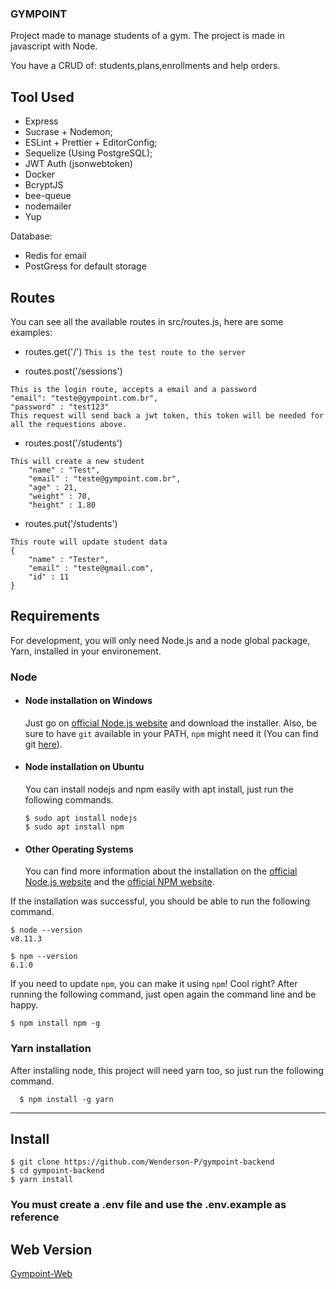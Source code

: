 <h3>GYMPOINT</h3>
Project made to manage students of a gym.
The project is made in javascript with Node.

You have a CRUD of: students,plans,enrollments and help orders.


## Tool Used

* Express
* Sucrase + Nodemon;
* ESLint + Prettier + EditorConfig;
* Sequelize (Using PostgreSQL);
* JWT Auth (jsonwebtoken)
* Docker
* BcryptJS
* bee-queue
* nodemailer
* Yup

Database:
* Redis for email
* PostGress for default storage


## Routes
You can see all the available routes in src/routes.js, here are some examples:

- routes.get('/')
  `This is the test route to the server`
  
- routes.post('/sessions')
```
This is the login route, accepts a email and a password
"email": "teste@gympoint.com.br",
"password" : "test123"
This request will send back a jwt token, this token will be needed for all the requestions above.
```

- routes.post('/students')

```
This will create a new student
	"name" : "Test",
	"email" : "teste@gympoint.com.br",
	"age" : 21,
	"weight" : 70,
	"height" : 1.80
```

- routes.put('/students')

```
This route will update student data
{
	"name" : "Tester",
	"email" : "teste@gmail.com",
	"id" : 11
}
```


## Requirements

For development, you will only need Node.js and a node global package, Yarn, installed in your environement.

### Node
- #### Node installation on Windows

  Just go on [official Node.js website](https://nodejs.org/) and download the installer.
Also, be sure to have `git` available in your PATH, `npm` might need it (You can find git [here](https://git-scm.com/)).

- #### Node installation on Ubuntu

  You can install nodejs and npm easily with apt install, just run the following commands.

      $ sudo apt install nodejs
      $ sudo apt install npm

- #### Other Operating Systems
  You can find more information about the installation on the [official Node.js website](https://nodejs.org/) and the [official NPM website](https://npmjs.org/).

If the installation was successful, you should be able to run the following command.

    $ node --version
    v8.11.3

    $ npm --version
    6.1.0

If you need to update `npm`, you can make it using `npm`! Cool right? After running the following command, just open again the command line and be happy.

    $ npm install npm -g

### Yarn installation
  After installing node, this project will need yarn too, so just run the following command.

      $ npm install -g yarn

---

## Install

    $ git clone https://github.com/Wenderson-P/gympoint-backend
    $ cd gympoint-backend
    $ yarn install
  
<h3>You must create a .env file and use the .env.example as reference </h3>
    
## Web Version
  
  [Gympoint-Web](https://github.com/Wenderson-P/gympoint-web)
